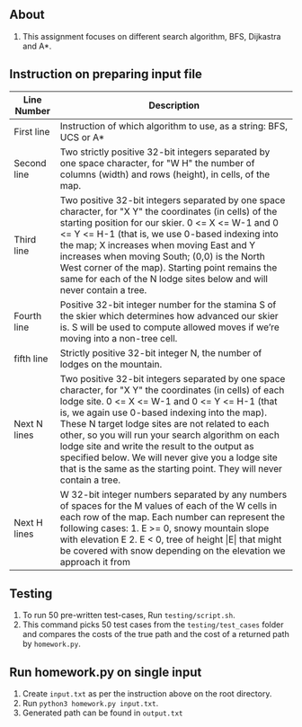 ## About
1. This assignment focuses on different search algorithm, BFS, Dijkastra and A*. 

## Instruction on preparing input file
| Line Number  	| Description                                                                                                                                                                                                                                                                                                                                                                                                                                                                                          	|
|--------------	|------------------------------------------------------------------------------------------------------------------------------------------------------------------------------------------------------------------------------------------------------------------------------------------------------------------------------------------------------------------------------------------------------------------------------------------------------------------------------------------------------	|
| First line   	| Instruction of which algorithm to use, as a string: BFS, UCS or A*                                                                                                                                                                                                                                                                                                                                                                                                                                   	|
| Second line  	| Two strictly positive 32-bit integers separated by one space character, for "W H" the number of columns (width) and rows (height), in cells, of the map.                                                                                                                                                                                                                                                                                                                                             	|
| Third line   	| Two positive 32-bit integers separated by one space character, for "X Y" the coordinates (in cells) of the starting position for our skier. 0 <= X <= W-1 and 0 <= Y <= H-1 (that is, we use 0-based indexing into the map; X increases when moving East and Y increases when moving South; (0,0) is the North West corner of the map). Starting point remains the same for each of the N lodge sites below and will never contain a tree.                                                           	|
| Fourth line  	| Positive 32-bit integer number for the stamina S of the skier which determines how advanced our skier is. S will be used to compute allowed moves if we’re moving into a non-tree cell.                                                                                                                                                                                                                                                                                                              	|
| fifth line   	| Strictly positive 32-bit integer N, the number of lodges on the mountain.                                                                                                                                                                                                                                                                                                                                                                                                                            	|
| Next N lines 	| Two positive 32-bit integers separated by one space character, for "X Y" the coordinates (in cells) of each lodge site. 0 <= X <= W-1 and 0 <= Y <= H-1 (that is, we again use 0-based indexing into the map). These N target lodge sites are not related to each other, so you will run your search algorithm on each lodge site and write the result to the output as specified below. We will never give you a lodge site that is the same as the starting point. They will never contain a tree. 	|
| Next H lines 	| W 32-bit integer numbers separated by any numbers of spaces for the M values of each of the W cells in each row of the map. Each number can represent the following cases:  1. E >= 0, snowy mountain slope with elevation E 2. E < 0, tree of height \|E\| that might be covered with snow depending on the elevation we approach it from                                                                                                                                                           	|

## Testing
1. To run 50 pre-written test-cases, Run ```testing/script.sh```. 
2. This command picks 50 test cases from the ```testing/test_cases``` folder and compares the costs of the true path and the cost of a returned path by ```homework.py```.

## Run homework.py on single input
1. Create ```input.txt``` as per the instruction above on the root directory. 
2. Run ```python3 homework.py input.txt```. 
3. Generated path can be found in ```output.txt``` 
